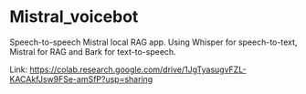 # Mistral_voicebot
Speech-to-speech Mistral local RAG app. Using Whisper for speech-to-text, Mistral for RAG and Bark for text-to-speech.

Link:
https://colab.research.google.com/drive/1JgTyasugvFZL-KACAkfJsw9FSe-amSfP?usp=sharing
